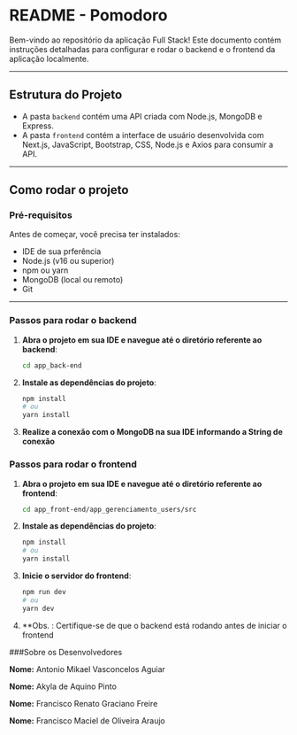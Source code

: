# README - Pomodoro

Bem-vindo ao repositório da aplicação Full Stack! Este documento contém instruções detalhadas para configurar e rodar o backend e o frontend da aplicação localmente.

---

## Estrutura do Projeto

- A pasta `backend` contém uma API criada com Node.js, MongoDB e Express.  
- A pasta `frontend` contém a interface de usuário desenvolvida com Next.js, JavaScript, Bootstrap, CSS, Node.js e Axios para consumir a API.

---

## Como rodar o projeto

### Pré-requisitos

Antes de começar, você precisa ter instalados:

- IDE de sua prferência
- Node.js (v16 ou superior)
- npm ou yarn
- MongoDB (local ou remoto)
- Git

---

### Passos para rodar o **backend**

1. **Abra o projeto em sua IDE e navegue até o diretório referente ao backend**:
   ```bash
   cd app_back-end

2. **Instale as dependências do projeto**:
    ```bash
    npm install
    # ou 
    yarn install

3. **Realize a conexão com o MongoDB na sua IDE informando a String de conexão**

### Passos para rodar o **frontend**
1. **Abra o projeto em sua IDE e navegue até o diretório referente ao frontend**:
   ```bash
   cd app_front-end/app_gerenciamento_users/src

2. **Instale as dependências do projeto**:
    ```bash
    npm install
    # ou 
    yarn install

3. **Inicie o servidor do frontend**:
    ```bash
    npm run dev
    # ou
    yarn dev

4. **Obs. : Certifique-se de que o backend está rodando antes de iniciar o frontend

###Sobre os Desenvolvedores

**Nome:** Antonio Mikael Vasconcelos Aguiar

**Nome:** Akyla de Aquino Pinto

**Nome:** Francisco Renato Graciano Freire

**Nome:** Francisco Maciel de Oliveira Araujo


